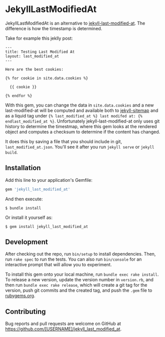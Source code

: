 # JekyllLastModifiedAt

JekyllLastModifiedAt is an alternative to [jekyll-last-modified-at](https://github.com/gjtorikian/jekyll-last-modified-at).  The difference is how the timestamp is determined.

Take for example this jeklly post:

```
---
title: Testing Last Modified At
layout: last_modified_at
---

Here are the best cookies:

{% for cookie in site.data.cookies %}

  {{ cookie }}

{% endfor %}

```

With this gem, you can change the data in `site.data.cookies` and a new last-modified-at will be computed and available both to [jekyll-sitemap](https://github.com/jekyll/jekyll-sitemap) and as a liquid tag under `{% last_modified_at %} last modifed at: {% endlast_modified_at %}`.  Unfortunately jekyll-last-modified-at only uses git history to determine the timestmap, where this gem looks at the rendered object and computes a checksum to determine if the content has changed.

It does this by saving a file that you should include in git, `last_modified_at.json`.  You'll see it after you run `jekyll serve` or `jekyll build`.

## Installation

Add this line to your application's Gemfile:

```ruby
gem 'jekyll_last_modified_at'
```

And then execute:

    $ bundle install

Or install it yourself as:

    $ gem install jekyll_last_modified_at

## Development

After checking out the repo, run `bin/setup` to install dependencies. Then, run `rake spec` to run the tests. You can also run `bin/console` for an interactive prompt that will allow you to experiment.

To install this gem onto your local machine, run `bundle exec rake install`. To release a new version, update the version number in `version.rb`, and then run `bundle exec rake release`, which will create a git tag for the version, push git commits and the created tag, and push the `.gem` file to [rubygems.org](https://rubygems.org).

## Contributing

Bug reports and pull requests are welcome on GitHub at https://github.com/[USERNAME]/jekyll_last_modified_at.
